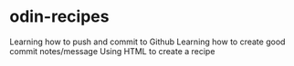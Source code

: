 # odin-recipes
Learning how to push and commit to Github
Learning how to create good commit notes/message
Using HTML to create a recipe
